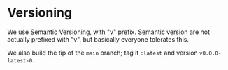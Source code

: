 # Versioning

We use Semantic Versioning, with "v" prefix. Semantic version are not actually prefixed with "v", but basically everyone
tolerates this.

We also build the tip of the `main` branch; tag it `:latest` and version `v0.0.0-latest-0`. 